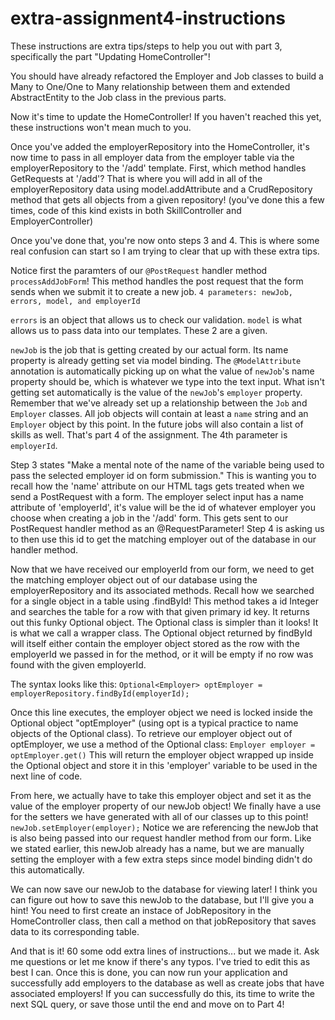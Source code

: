 # extra-assignment4-instructions

These instructions are extra tips/steps to help you out with part 3, 
specifically the part "Updating HomeController"!
 
You should have already refactored the Employer and Job classes to build a Many to One/One to Many
relationship between them and extended AbstractEntity to the Job class in the previous parts.

Now it's time to update the HomeController!
If you haven't reached this yet, these instructions won't mean much to you.

Once you've added the employerRepository into the HomeController, it's now time to pass in all
employer data from the employer table via the employerRepository to the '/add' template. First, which method
handles GetRequests at '/add'? That is where you will add in all of the employerRepository data using model.addAttribute
and a CrudRepository method that gets all objects from a given repository! (you've done this a few times, code of this kind
exists in both SkillController and EmployerController)

Once you've done that, you're now onto steps 3 and 4. This is where some real confusion can start so I am trying
to clear that up with these extra tips.

Notice first the paramters of our ```@PostRequest``` handler method ```processAddJobForm```!
This method handles the post request that the form sends when we submit it to create a new job.
```4 parameters: newJob, errors, model, and employerId```

```errors``` is an object that allows us to check our validation.
```model``` is what allows us to pass data into our templates.
These 2 are a given.

```newJob``` is the job that is getting created by our actual form.
Its name property is already getting set via model binding. The ```@ModelAttribute``` annotation is automatically picking up on what the value
of ```newJob```'s name property should be, which is whatever we type into the text input. What isn't getting set automatically is the value of
the ```newJob```'s ```employer``` property. Remember that we've already set up a relationship between the ```Job``` and ```Employer``` classes. All job objects will 
contain at least a ```name``` string and an ```Employer``` object by this point. In the future jobs will also contain a list of skills as well. That's part 4
of the assignment. The 4th parameter is ```employerId```.

Step 3 states "Make a mental note of the name of the variable being used to pass the selected employer id on form submission."
This is wanting you to recall how the 'name' attribute on our HTML tags gets treated when we
send a PostRequest with a form. The employer select input has a name attribute of 'employerId', it's value will be the id of 
whatever employer you choose when creating a job in the '/add' form. This gets sent to our PostRequest handler method as an
@RequestParameter! Step 4 is asking us to then use this id to get the matching employer out of the database in our handler method.

Now that we have received our employerId from our form, we need to get the matching employer object out of our database using the 
employerRepository and its associated methods. Recall how we searched for a single object in a table using .findById! This method takes a
id Integer and searches the table for a row with that given primary id key. It returns out this funky Optional object. The Optional class
is simpler than it looks! It is what we call a wrapper class. The Optional object returned by findById will itself either contain the employer
object stored as the row with the employerId we passed in for the method, or it will be empty if no row was found with the given employerId.

The syntax looks like this:
```Optional<Employer> optEmployer = employerRepository.findById(employerId);```

Once this line executes, the employer object we need is locked inside the Optional object "optEmployer" (using opt is a typical practice to name
objects of the Optional class). To retrieve our employer object out of optEmployer, we use a method of the Optional class:
```Employer employer = optEmployer.get()```
This will return the employer object wrapped up inside the Optional object and store it in this 'employer' variable to be used in the next
line of code.

From here, we actually have to take this employer object and set it as the value of the employer property of our newJob object!
We finally have a use for the setters we have generated with all of our classes up to this point!
```newJob.setEmployer(employer);```
Notice we are referencing the newJob that is also being passed into our request handler method from our form. Like we stated earlier, this
newJob already has a name, but we are manually setting the employer with a few extra steps since model binding didn't do this automatically.

We can now save our newJob to the database for viewing later! I think you can figure out how to save this newJob to the database, but I'll 
give you a hint! You need to first create an instace of JobRepository in the HomeController class, then call a method on that jobRepository
that saves data to its corresponding table.

And that is it! 60 some odd extra lines of instructions... but we made it. Ask me questions or let me know if there's any typos. I've tried
to edit this as best I can. Once this is done, you can now run your application and successfully add employers to the database as well as
create jobs that have associated employers! If you can successfully do this, its time to write the next SQL query, or save those until the end
and move on to Part 4!


